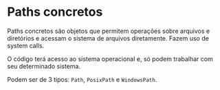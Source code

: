 # Paths concretos
  
Paths concretos são objetos que permitem operações sobre arquivos e diretórios e acessam o sistema de arquivos diretamente. Fazem uso de system calls.
  
O código terá acesso ao sistema operacional e, só podem trabalhar com seu determinado sistema.
  
Podem ser de 3 tipos: `Path`, `PosixPath` e `WindowsPath`.
  